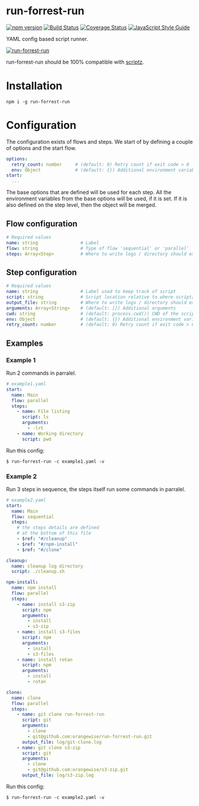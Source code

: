 run-forrest-run
===============

[![npm version][npm-badge]][npm-url]
[![Build Status][travis-badge]][travis-url]
[![Coverage Status][coveralls-badge]][coveralls-url]
[![JavaScript Style Guide][standardjs-badge]][standardjs-url]


YAML config based script runner.

[![run-forrest-run](https://img.youtube.com/vi/x2-MCPa_3rU/0.jpg)](https://youtu.be/x2-MCPa_3rU?t=23)

run-forrest-run should be 100% compatible with [scriptz](https://www.npmjs.com/package/scriptz).

# Installation

```SHELL
npm i -g run-forrest-run
```

# Configuration

The configuration exists of flows and steps. We start of by defining a
couple of options and the start flow.

```yaml
options:
  retry_count: number     # (default: 0) Retry count if exit code > 0
  env: Object             # (default: {}) Additional environment variables
start:
  ...
```

The base options that are defined will be used for each step. All the
environment variables from the base options will be used, if it is set.
If it is also defined on the step level, then the object will be merged.

## Flow configuration

```yaml
# Required values
name: string                # Label
flow: string                # Type of flow 'sequential' or 'parallel'
steps: Array<Step>          # Where to write logs / directory should exist
```


## Step configuration

```yaml
# Required values
name: string                # Label used to keep track of script
script: string              # Script location relative to where scriptz is being run
output_file: string         # Where to write logs / directory should exist
arguments: Array<String>    # (default: []) Additional arguments
cwd: string                 # (default: process.cwd()) CWD of the script
env: Object                 # (default: {}) Additional environment variables
retry_count: number         # (default: 0) Retry count if exit code > 0
```

## Examples
### Example 1

Run 2 commands in parralel.

```yaml
# example1.yaml
start:
  name: Main
  flow: parallel
  steps:
    - name: File listing
      script: ls
      arguments:
        - -lrt
    - name: Working directory
      script: pwd
```
Run this config:

```
$ run-forrest-run -c example1.yaml -v
```

### Example 2

Run 3 steps in sequence, the steps itself run some commands in parralel.

```yaml
# example2.yaml
start:
  name: Main
  flow: sequential
  steps:
    # the steps details are defined
    # at the bottom of this file
    - $ref: "#/cleanup"
    - $ref: "#/npm-install"
    - $ref: "#/clone"

cleanup:
  name: cleanup log directory
  script: ./cleanup.sh

npm-install:
  name: npm install
  flow: parallel
  steps:
    - name: install s3-zip
      script: npm
      arguments:
        - install
        - s3-zip
    - name: install s3-files
      script: npm
      arguments:
        - install
        - s3-files
    - name: install rotan
      script: npm
      arguments:
        - install
        - rotan

clone:
  name: clone
  flow: parallel
  steps:
    - name: git clone run-forrest-run
      script: git
      arguments:
        - clone
        - git@github.com:orangewise/run-forrest-run.git
      output_file: log/git-clone.log
    - name: git clone s3-zip
      script: git
      arguments:
        - clone
        - git@github.com:orangewise/s3-zip.git
      output_file: log/s3-zip.log
```

Run this config:

```
$ run-forrest-run -c example2.yaml -v
```
[npm-badge]: https://badge.fury.io/js/run-forrest-run.svg
[npm-url]: https://badge.fury.io/js/run-forrest-run
[travis-badge]: https://travis-ci.org/orangewise/run-forrest-run.svg?branch=master
[travis-url]: https://travis-ci.org/orangewise/run-forrest-run
[coveralls-badge]: https://coveralls.io/repos/github/orangewise/run-forrest-run/badge.svg?branch=master
[coveralls-url]: https://coveralls.io/github/orangewise/run-forrest-run?branch=master
[standardjs-badge]: https://img.shields.io/badge/code%20style-standard-brightgreen.svg
[standardjs-url]: http://standardjs.com/
